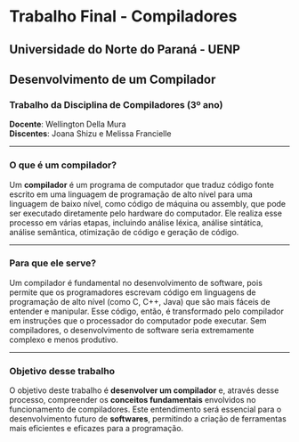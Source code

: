 # Trabalho Final - Compiladores

## Universidade do Norte do Paraná - UENP

## Desenvolvimento de um Compilador  
### Trabalho da Disciplina de Compiladores (3º ano)  

**Docente**: Wellington Della Mura  
**Discentes**: Joana Shizu e Melissa Francielle  

---

### O que é um compilador?

Um **compilador** é um programa de computador que traduz código fonte escrito em uma linguagem de programação de alto nível para uma linguagem de baixo nível, como código de máquina ou assembly, que pode ser executado diretamente pelo hardware do computador. Ele realiza esse processo em várias etapas, incluindo análise léxica, análise sintática, análise semântica, otimização de código e geração de código.

---

### Para que ele serve?

Um compilador é fundamental no desenvolvimento de software, pois permite que os programadores escrevam código em linguagens de programação de alto nível (como C, C++, Java) que são mais fáceis de entender e manipular. Esse código, então, é transformado pelo compilador em instruções que o processador do computador pode executar. Sem compiladores, o desenvolvimento de software seria extremamente complexo e menos produtivo.

---

### Objetivo desse trabalho

O objetivo deste trabalho é **desenvolver um compilador** e, através desse processo, compreender os **conceitos fundamentais** envolvidos no funcionamento de compiladores. Este entendimento será essencial para o desenvolvimento futuro de **softwares**, permitindo a criação de ferramentas mais eficientes e eficazes para a programação.
